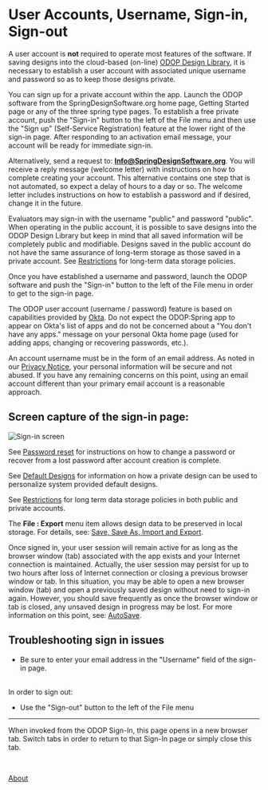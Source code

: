 # User Accounts, Username, Sign-in, Sign-out

A user account is **not** required to operate most features of the software. 
If saving designs into the cloud-based (on-line) [ODOP Design Library](/docs/Help/terminology.html#designLib),
it is necessary to establish a user account with associated unique username and password 
so as to keep those designs private.  

You can sign up for a private account within the app. 
Launch the ODOP software from the SpringDesignSoftware.org home page, 
Getting Started page or any of the three spring type pages. 
To establish a free private account, 
push the "Sign-in" button to the left of the File menu and then
use the "Sign up" (Self-Service Registration) feature at the lower right of the sign-in page. 
After responding to an activation email message, 
your account will be ready for immediate sign-in.

Alternatively, send a request to: **Info@SpringDesignSoftware.org**. 
You will receive a reply message (welcome letter) with instructions on how to complete creating your account. 
This alternative contains one step that is not automated, 
so expect a delay of hours to a day or so. 
The welcome letter includes instructions on how to establish a password and if desired, 
change it in the future.

Evaluators may sign-in with the username "public" and password "public".
When operating in the public account, it is possible to save designs into the ODOP Design Library 
but keep in mind that all saved information will be completely public and modifiable.
Designs saved in the public account do not have the same assurance of long-term storage
as those saved in a private account.
See [Restrictions](Legal/Restrictions.html) for long-term data storage policies.

Once you have established a username and password, 
launch the ODOP software and push the "Sign-in" button to the left of the File menu 
in order to get to the sign-in page.

The ODOP user account (username / password) feature is based on capabilities provided by 
[Okta](https://www.okta.com/).
Do not expect the ODOP:Spring app to appear on Okta's list of apps and 
do not be concerned about a "You don't have any apps." message on your personal Okta home page
(used for adding apps, changing or recovering passwords, etc.).  

An account username must be in the form of an email address. 
As noted in our [Privacy Notice](Legal/PrivacyStatement.html), 
your personal information will be secure and not abused. 
If you have any remaining concerns on this point, 
using an email account different than your primary email account is a reasonable approach.

## Screen capture of the sign-in page:   
![Sign-in screen](/docs/Help/img/SignInWidgetExpanded.png "Sign-in screen")    

See [Password reset](/docs/Help/htt.html#passwordReset) for instructions on how to 
change a password or recover from a lost password after account creation is complete. 
   
See [Default Designs](/docs/Help/defaultDesigns.html) for information on how a private design
can be used to personalize system provided default designs.

See [Restrictions](Legal/Restrictions.html) for long term data storage policies 
in both public and private accounts.

The **File : Export** menu item allows design data to be preserved in local storage.
For details, see: [Save, Save As, Import and Export](/docs/Help/htt.html#fileSaveAndSaveAs).
 
Once signed in, your user session will remain active for as long as the browser window (tab) 
associated with the app exists and your Internet connection is maintained. 
Actually, the user session may persist for up to two hours after loss of Internet connection or 
closing a previous browser window or tab. 
In this situation, you may be able to open a new browser window (tab) and open a previously saved design without 
need to sign-in again. 
However, you should save frequently as once the browser window or tab is closed, 
any unsaved design in progress may be lost. 
For more information on this point, see: [AutoSave](/docs/Help/autoSave.html).

## Troubleshooting sign in issues   
- Be sure to enter your email address in the "Username" field of the sign-in page.   
&nbsp;   


In order to sign out:
  - Use the "Sign-out" button to the left of the File menu
 
___ 
 
When invoked from the ODOP Sign-In, this page opens in a new browser tab.
Switch tabs in order to return to that Sign-In page or simply close this tab.   

&nbsp;   

[About](/docs/About)
